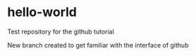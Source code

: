# hello-world
Test repository for the github tutorial

New branch created to get familiar with the interface of github
